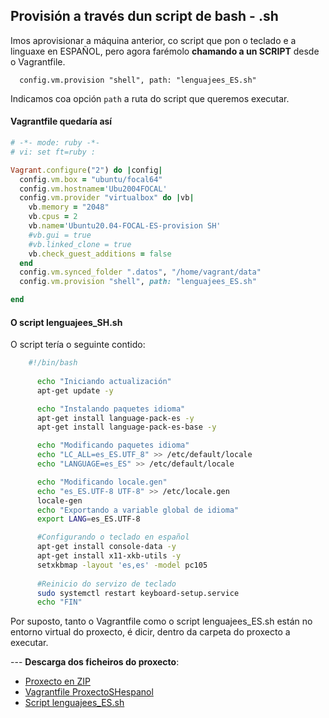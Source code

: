 ## Provisión a través dun script de bash - .sh

Imos aprovisionar a máquina anterior, co script que pon o teclado e a linguaxe en ESPAÑOL, pero agora farémolo **chamando a un SCRIPT** desde o Vagrantfile.

`  config.vm.provision "shell", path: "lenguajees_ES.sh"`

Indicamos coa opción `path` a ruta do script que queremos executar.

#### Vagrantfile quedaría así



```ruby
# -*- mode: ruby -*-
# vi: set ft=ruby :

Vagrant.configure("2") do |config|
  config.vm.box = "ubuntu/focal64"
  config.vm.hostname='Ubu2004FOCAL'
  config.vm.provider "virtualbox" do |vb|
    vb.memory = "2048"
    vb.cpus = 2
    vb.name='Ubuntu20.04-FOCAL-ES-provision SH'
    #vb.gui = true
    #vb.linked_clone = true
    vb.check_guest_additions = false
  end
  config.vm.synced_folder ".datos", "/home/vagrant/data"
  config.vm.provision "shell", path: "lenguajees_ES.sh"

end

```

#### O script lenguajees_SH.sh
O script tería o seguinte contido:

```bash
    #!/bin/bash
   
      echo "Iniciando actualización"
      apt-get update -y

      echo "Instalando paquetes idioma"
      apt-get install language-pack-es -y
      apt-get install language-pack-es-base -y

      echo "Modificando paquetes idioma"
      echo "LC_ALL=es_ES.UTF_8" >> /etc/default/locale
      echo "LANGUAGE=es_ES" >> /etc/default/locale

      echo "Modificando locale.gen"
      echo "es_ES.UTF-8 UTF-8" >> /etc/locale.gen
      locale-gen
      echo "Exportando a variable global de idioma"
      export LANG=es_ES.UTF-8

      #Configurando o teclado en español
      apt-get install console-data -y
      apt-get install x11-xkb-utils -y
      setxkbmap -layout 'es,es' -model pc105
      
      #Reinicio do servizo de teclado
      sudo systemctl restart keyboard-setup.service
      echo "FIN"

```

Por suposto, tanto o Vagrantfile como o script lenguajees_ES.sh están no entorno virtual do proxecto, é dicir, dentro da carpeta do proxecto a executar.

--- **Descarga dos ficheiros do proxecto**:
+ [Proxecto en ZIP](./scriptsVagranfiles/provisionSHespanol/provisionSHespanol.zip)
+ [Vagrantfile ProxectoSHespanol](./scriptsVagranfiles/provisionSHespanol/Vagrantfile)
+ [Script lenguajees_ES.sh](./scriptsVagranfiles/provisionSHespanol/lenguajees_ES.sh)


